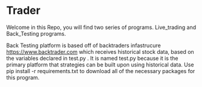 # Trader

Welcome in this Repo, you will find two series of programs. Live_trading 
and Back_Testing programs.

Back Testing platform is based off of backtraders infastrucure https://www.backtrader.com
which receives historical stock data, based on the variables declared in test.py . It is named test.py because it is the primary platform that strategies can be built upon using historical data.
Use pip install -r requirements.txt to download all of the necessary packages for this program.

